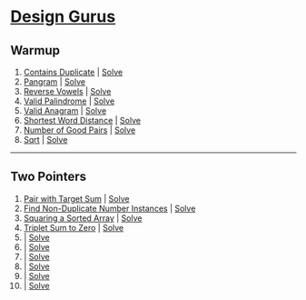 # [Design Gurus](https://www.designgurus.io/course-play/grokking-the-coding-interview/doc/who-should-take-this-course)

## Warmup

1. [Contains Duplicate](https://www.designgurus.io/course-play/grokking-the-coding-interview/doc/contains-duplicate-easy) | [Solve](warmup/easy/contains_duplicate.py)
2. [Pangram](https://www.designgurus.io/course-play/grokking-the-coding-interview/doc/pangram-easy) | [Solve](warmup/easy/pangram.py)
3. [Reverse Vowels](https://www.designgurus.io/course-play/grokking-the-coding-interview/doc/reverse-vowels-easy) | [Solve](warmup/easy/reverse_vowels.py)
4. [Valid Palindrome](https://www.designgurus.io/course-play/grokking-the-coding-interview/doc/valid-palindrome-easy) | [Solve](warmup/easy/valid_palindrome.py)
5. [Valid Anagram](https://www.designgurus.io/course-play/grokking-the-coding-interview/doc/valid-anagram-easy) | [Solve](warmup/easy/valid_anagram.py)
6. [Shortest Word Distance](https://www.designgurus.io/course-play/grokking-the-coding-interview/doc/shortest-word-distance-easy) | [Solve](warmup/easy/shortest_word_distance.py)
7. [Number of Good Pairs](https://www.designgurus.io/course-play/grokking-the-coding-interview/doc/number-of-good-pairs-easy) | [Solve](warmup/easy/number_of_good_pairs.py)
8. [Sqrt](https://www.designgurus.io/course-play/grokking-the-coding-interview/doc/sqrt-medium) | [Solve](warmup/medium/sqrt.py)

---

## Two Pointers

1. [Pair with Target Sum](https://www.designgurus.io/course-play/grokking-the-coding-interview/doc/pair-with-target-sum-easy) | [Solve](two_pointers/easy/pair_with_target_sum.py)
2. [Find Non-Duplicate Number Instances](https://www.designgurus.io/course-play/grokking-the-coding-interview/doc/find-nonduplicate-number-instances-easy) | [Solve](two_pointers/easy/find_non_duplicate_nums_insances.py)
3. [Squaring a Sorted Array](https://www.designgurus.io/course-play/grokking-the-coding-interview/doc/squaring-a-sorted-array-easy) | [Solve](two_pointers/easy/squaring_sorted_array.py)
4. [Triplet Sum to Zero](https://www.designgurus.io/course-play/grokking-the-coding-interview/doc/triplet-sum-to-zero-medium) | [Solve](two_pointers/medium/triplet_sum_zero.py)
5. []() | [Solve]()
6. []() | [Solve]()
7. []() | [Solve]()
8. []() | [Solve]()
9. []() | [Solve]()
10. []() | [Solve]()
